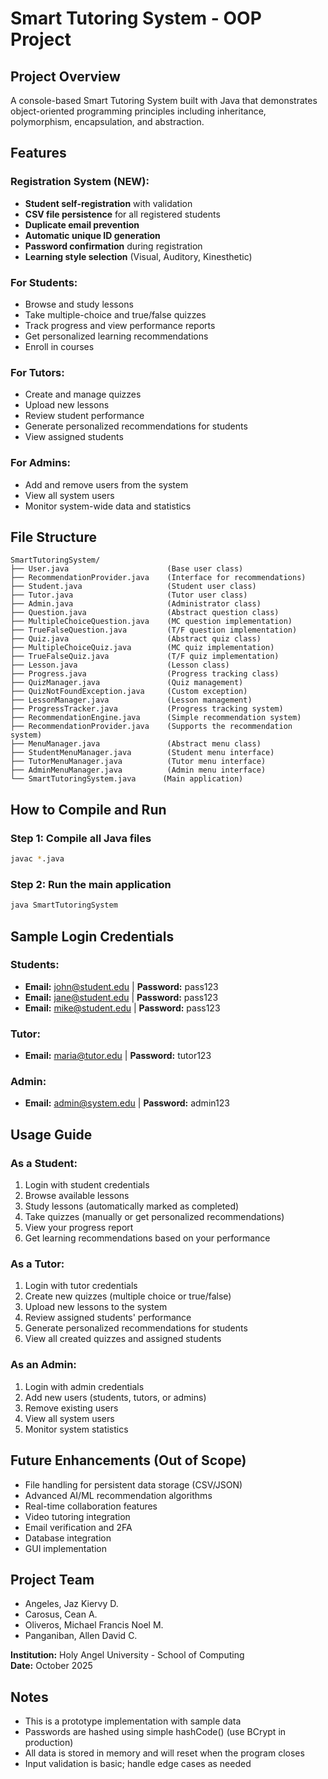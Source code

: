 # Smart Tutoring System - OOP Project

## Project Overview
A console-based Smart Tutoring System built with Java that demonstrates object-oriented programming principles including inheritance, polymorphism, encapsulation, and abstraction.

## Features

### Registration System (NEW):
- **Student self-registration** with validation
- **CSV file persistence** for all registered students
- **Duplicate email prevention**
- **Automatic unique ID generation**
- **Password confirmation** during registration
- **Learning style selection** (Visual, Auditory, Kinesthetic)

### For Students:
- Browse and study lessons
- Take multiple-choice and true/false quizzes
- Track progress and view performance reports
- Get personalized learning recommendations
- Enroll in courses

### For Tutors:
- Create and manage quizzes
- Upload new lessons
- Review student performance
- Generate personalized recommendations for students
- View assigned students

### For Admins:
- Add and remove users from the system
- View all system users
- Monitor system-wide data and statistics

## File Structure

```
SmartTutoringSystem/
├── User.java                      (Base user class)
├── RecommendationProvider.java    (Interface for recommendations)
├── Student.java                   (Student user class)
├── Tutor.java                     (Tutor user class)
├── Admin.java                     (Administrator class)
├── Question.java                  (Abstract question class)
├── MultipleChoiceQuestion.java    (MC question implementation)
├── TrueFalseQuestion.java         (T/F question implementation)
├── Quiz.java                      (Abstract quiz class)
├── MultipleChoiceQuiz.java        (MC quiz implementation)
├── TrueFalseQuiz.java             (T/F quiz implementation)
├── Lesson.java                    (Lesson class)
├── Progress.java                  (Progress tracking class)
├── QuizManager.java               (Quiz management)
├── QuizNotFoundException.java     (Custom exception)
├── LessonManager.java             (Lesson management)
├── ProgressTracker.java           (Progress tracking system)
├── RecommendationEngine.java      (Simple recommendation system)
├── RecommendationProvider.java    (Supports the recommendation system)
├── MenuManager.java               (Abstract menu class)
├── StudentMenuManager.java        (Student menu interface)
├── TutorMenuManager.java          (Tutor menu interface)
├── AdminMenuManager.java          (Admin menu interface)
└── SmartTutoringSystem.java      (Main application)
```

## How to Compile and Run

### Step 1: Compile all Java files
```bash
javac *.java
```

### Step 2: Run the main application
```bash
java SmartTutoringSystem
```

## Sample Login Credentials

### Students:
- **Email:** john@student.edu | **Password:** pass123
- **Email:** jane@student.edu | **Password:** pass123
- **Email:** mike@student.edu | **Password:** pass123

### Tutor:
- **Email:** maria@tutor.edu | **Password:** tutor123

### Admin:
- **Email:** admin@system.edu | **Password:** admin123

## Usage Guide

### As a Student:
1. Login with student credentials
2. Browse available lessons
3. Study lessons (automatically marked as completed)
4. Take quizzes (manually or get personalized recommendations)
5. View your progress report
6. Get learning recommendations based on your performance

### As a Tutor:
1. Login with tutor credentials
2. Create new quizzes (multiple choice or true/false)
3. Upload new lessons to the system
4. Review assigned students' performance
5. Generate personalized recommendations for students
6. View all created quizzes and assigned students

### As an Admin:
1. Login with admin credentials
2. Add new users (students, tutors, or admins)
3. Remove existing users
4. View all system users
5. Monitor system statistics

## Future Enhancements (Out of Scope)
- File handling for persistent data storage (CSV/JSON)
- Advanced AI/ML recommendation algorithms
- Real-time collaboration features
- Video tutoring integration
- Email verification and 2FA
- Database integration
- GUI implementation

## Project Team
- Angeles, Jaz Kiervy D.
- Carosus, Cean A.
- Oliveros, Michael Francis Noel M.
- Panganiban, Allen David C.

**Institution:** Holy Angel University - School of Computing  
**Date:** October 2025

## Notes
- This is a prototype implementation with sample data
- Passwords are hashed using simple hashCode() (use BCrypt in production)
- All data is stored in memory and will reset when the program closes
- Input validation is basic; handle edge cases as needed

